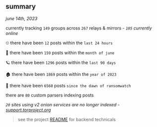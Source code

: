 
## summary
_june 14th, 2023_

currently tracking `149` groups across `267` relays & mirrors - _`105` currently online_

⏲ there have been `12` posts within the `last 24 hours`

🦈 there have been `159` posts within the `month of june`

🪐 there have been `1296` posts within the `last 90 days`

🏚 there have been `1869` posts within the `year of 2023`

🦕 there have been `6560` posts `since the dawn of ransomwatch`

there are `80` custom parsers indexing posts

_`20` sites using v2 onion services are no longer indexed - [support.torproject.org](https://support.torproject.org/onionservices/v2-deprecation/)_

> see the project [README](https://github.com/joshhighet/ransomwatch#ransomwatch--) for backend technicals
